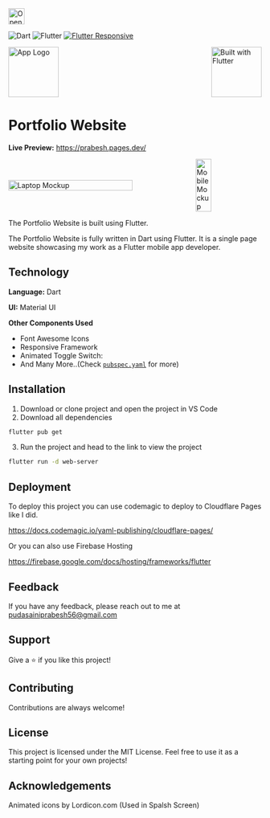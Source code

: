 <a href="https://idx.google.com/import?url=https%3A%2F%2Fgithub.com%2Fprabeshpudasaini%2FPortfolio">
  <picture>
    <source
      media="(prefers-color-scheme: dark)"
      srcset="https://cdn.idx.dev/btn/open_dark_32.svg">
    <source
      media="(prefers-color-scheme: light)"
      srcset="https://cdn.idx.dev/btn/open_light_32.svg">
    <img
      height="32"
      alt="Open in IDX"
      src="https://cdn.idx.dev/btn/open_purple_32.svg">
  </picture>
</a>

![Dart](https://img.shields.io/badge/Programming_Language-Dart-blue.svg) 
![Flutter](https://img.shields.io/badge/Software_Development_Kit(SDK)-Flutter-blue.svg)
[![Flutter Responsive](https://img.shields.io/badge/flutter-responsive-brightgreen.svg?style=flat-square)](https://github.com/Codelessly/ResponsiveFramework)


<img style="height: 100px;" src="https://cdn.jsdelivr.net/gh/devicons/devicon@latest/icons/flutter/flutter-original.svg" alt="Built with Flutter" align="right"/>
<img style="height: 100px" src="https://github.com/user-attachments/assets/7e88d837-4bd3-4948-ac44-04e60488be65" alt="App Logo"/>



# Portfolio Website

**Live Preview:** https://prabesh.pages.dev/


<p style="display: flex; align-items: center; gap: 20px">
  <img src="https://github.com/user-attachments/assets/aaf2ca48-4f09-40a0-bb44-5809c6e9aada" width="70%" alt="Laptop Mockup"/> 
  <img src="https://github.com/user-attachments/assets/e3e2da7e-5a0a-49de-8d3e-836d51dc06a2" width="25%"  alt="Mobile Mockup"/>
</p>


The Portfolio Website is built using Flutter.

The Portfolio Website is fully written in Dart using Flutter. It is a single page website showcasing my work as a Flutter mobile app developer.


## Technology

**Language:** Dart

**UI:** Material UI


**Other Components Used**
* Font Awesome Icons
* Responsive Framework
* Animated Toggle Switch:
* And Many More..(Check [`pubspec.yaml`](https://github.com/prabeshpudasaini/Portfolio/blob/main/pubspec.yaml) for more)


## Installation

1. Download or clone project and open the project in VS Code
2. Download all dependencies
```bash
flutter pub get
```
3. Run the project and head to the link to view the project
```bash
flutter run -d web-server
```

## Deployment

To deploy this project you can use codemagic to deploy to Cloudflare Pages like I did.

https://docs.codemagic.io/yaml-publishing/cloudflare-pages/

Or you can also use Firebase Hosting

https://firebase.google.com/docs/hosting/frameworks/flutter



## Feedback

If you have any feedback, please reach out to me at pudasainiprabesh56@gmail.com

## Support

Give a ⭐️ if you like this project!

## Contributing

Contributions are always welcome!

## License

This project is licensed under the MIT License. Feel free to use it as a starting point for your own projects!

## Acknowledgements

Animated icons by Lordicon.com (Used in Spalsh Screen)
